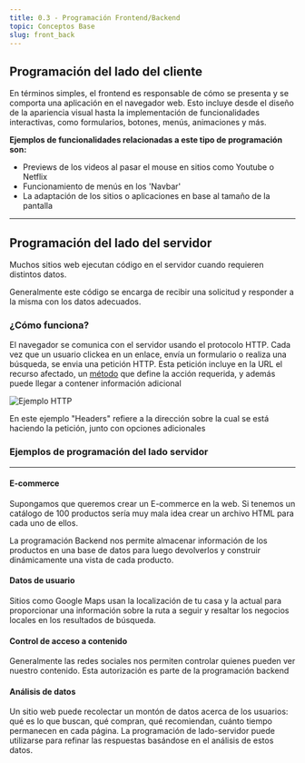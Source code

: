 ```yaml
---
title: 0.3 - Programación Frontend/Backend
topic: Conceptos Base
slug: front_back
---
```


## Programación del lado del cliente

En términos simples, el frontend es responsable de cómo se presenta y se comporta una aplicación en el navegador web. Esto incluye desde el diseño de la apariencia visual hasta la implementación de funcionalidades interactivas, como formularios, botones, menús, animaciones y más.

**Ejemplos de funcionalidades relacionadas a este tipo de programación son:**

- Previews de los videos al pasar el mouse en sitios como Youtube o Netflix
- Funcionamiento de menús en los 'Navbar'
- La adaptación de los sitios o aplicaciones en base al tamaño de la pantalla

<hr />

## Programación del lado del servidor

Muchos sitios web ejecutan código en el servidor cuando requieren distintos datos.

Generalmente este código se encarga de recibir una solicitud y responder a la misma con los datos adecuados.

### ¿Cómo funciona?

El navegador se comunica con el servidor usando el protocolo HTTP. Cada vez que un usuario clickea en un enlace, envía un formulario o realiza una búsqueda, se envia una petición HTTP. Esta petición incluye en la URL el recurso afectado, un <a href="https://developer.mozilla.org/es/docs/Web/HTTP/Methods">método</a> que define la acción requerida, y además puede llegar a contener información adicional

<img src="https://developer.mozilla.org/es/docs/Web/HTTP/Overview/http_request.png" alt="Ejemplo HTTP" />

En este ejemplo "Headers" refiere a la dirección sobre la cual se está haciendo la petición, junto con opciones adicionales

### Ejemplos de programación del lado servidor

<hr />

#### E-commerce

Supongamos que queremos crear un E-commerce en la web. Si tenemos un catálogo de 100 productos sería muy mala idea crear un archivo HTML para cada uno de ellos.

La programación Backend nos permite almacenar información de los productos en una base de datos para luego devolverlos y construir dinámicamente una vista de cada producto.

#### Datos de usuario

Sitios como Google Maps usan la localización de tu casa y la actual para proporcionar una información sobre la ruta a seguir y resaltar los negocios locales en los resultados de búsqueda.

#### Control de acceso a contenido

Generalmente las redes sociales nos permiten controlar quienes pueden ver nuestro contenido. Esta autorización es parte de la programación backend

#### Análisis de datos

Un sitio web puede recolectar un montón de datos acerca de los usuarios: qué es lo que buscan, qué compran, qué recomiendan, cuánto tiempo permanecen en cada página. La programación de lado-servidor puede utilizarse para refinar las respuestas basándose en el análisis de estos datos.
